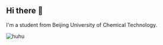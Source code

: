 ## Hi there 👋
I'm a student from Beijing University of Chemical Technology.

<picture>
 <source media="(prefers-color-scheme: dark)" srcset="https://github.com/user-attachments/assets/c861e647-4916-494d-8cc0-9f8f53f548af">
 <source media="(prefers-color-scheme: light)" srcset="https://github.com/user-attachments/assets/c861e647-4916-494d-8cc0-9f8f53f548af">
 <img alt="huhu" src="YOUR-DEFAULT-IMAGE">
</picture>


<!--
Here are some ideas to get you started:

- 🔭 I’m currently working on ...
- 🌱 I’m currently learning ...
- 👯 I’m looking to collaborate on ...
- 🤔 I’m looking for help with ...
- 💬 Ask me about ...
- 📫 How to reach me 📧3173026067@qq.com
- 😄 Pronouns: ...
- ⚡ Fun fact: ...
-->
